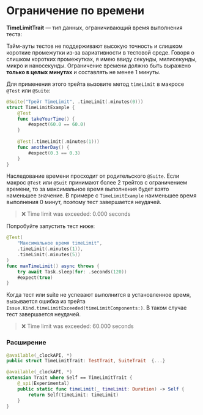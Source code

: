 # Ограничение по времени

**TimeLimitTrait** — тип данных, ограничивающий время выполнения теста:

Тайм-ауты тестов не поддерживают высокую точность и слишком короткие промежутки из-за вариативности в тестовой среде.
Говоря о слишком коротких промежутках, я имею ввиду секунды, милисекунды, микро и наносекунды.
Ограничение времени должно быть выражено **только в целых минутах** и составлять не менее 1 минуты.

Для применения этого трейта вызовите метод `timeLimit` в макросе `@Test` или `@Suite`:

```swift
@Suite("Трейт TimeLimit", .timeLimit(.minutes(0)))
struct TimeLimitExample {
	@Test
	func takeYourTime() {
		#expect(60.0 == 60.0)
	}
	
	@Test(.timeLimit(.minutes(1)))
	func anotherDay() {
		#expect(0.3 == 0.3)
	}
}
```

Наследование времени просходит от родительского `@Suite`.
Если макрос `@Test` или `@Suit` принимают более 2 трейтов с ограничением времени, то за максимальное время выполнения будет взято наменьшее значение.
В примере с `TimeLimitExample` наименьшее время выполнения 0 минут, поэтому тест завершается неудачей.

> ❌ Time limit was exceeded: 0.000 seconds

Попробуйте запустить тест ниже:

```swift
@Test(
	"Максимальное время timeLimit",
	.timeLimit(.minutes(1)),
	.timeLimit(.minutes(5))
)
func maxTimeLimit() async throws {
	try await Task.sleep(for: .seconds(120))
	#expect(true)
}
```

Когда тест или suite не успевают выполнится в установленное время, вызывается ошибка из трейта `Issue.Kind.timeLimitExceeded(timeLimitComponents:)`. В таком случае тест завершается неудачей.

> ❌ Time limit was exceeded: 60.000 seconds


### Расширение

```swift
@available(_clockAPI, *)
public struct TimeLimitTrait: TestTrait, SuiteTrait  {...}

@available(_clockAPI, *)
extension Trait where Self == TimeLimitTrait {
    @_spi(Experimental)
    public static func timeLimit(_ timeLimit: Duration) -> Self {
        return Self(timeLimit: timeLimit)
    }
}
```
